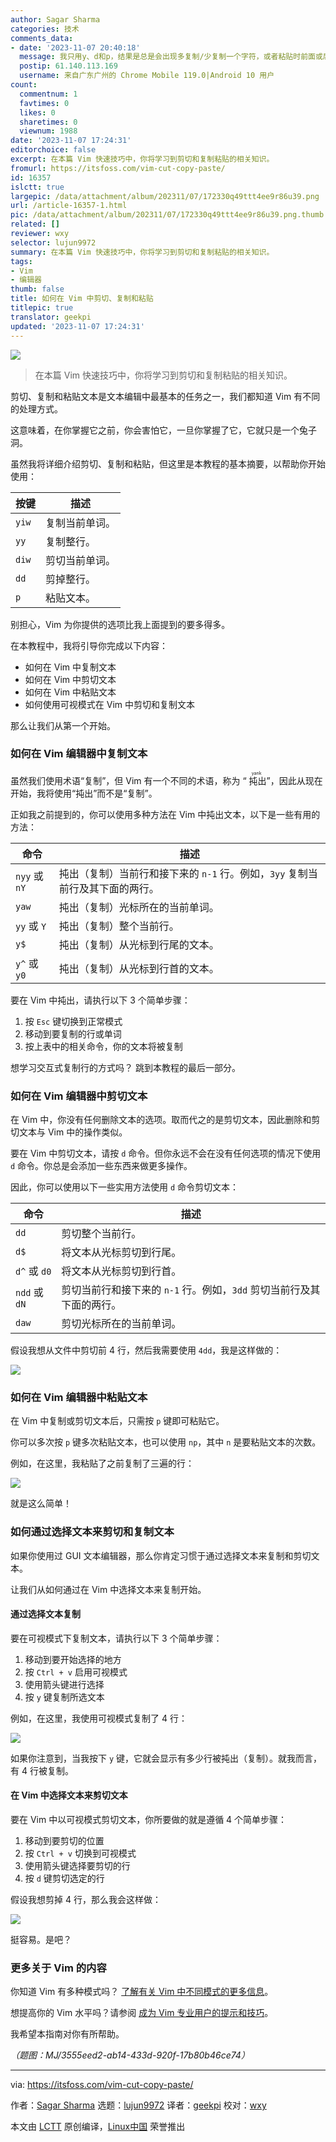 ```yaml
---
author: Sagar Sharma
categories: 技术
comments_data:
- date: '2023-11-07 20:40:18'
  message: 我只用y、d和p，结果是总是会出现多复制/少复制一个字符，或者粘贴时前面或后面多出一个字符（或位置错误）的问题。
  postip: 61.140.113.169
  username: 来自广东广州的 Chrome Mobile 119.0|Android 10 用户
count:
  commentnum: 1
  favtimes: 0
  likes: 0
  sharetimes: 0
  viewnum: 1988
date: '2023-11-07 17:24:31'
editorchoice: false
excerpt: 在本篇 Vim 快速技巧中，你将学习到剪切和复制粘贴的相关知识。
fromurl: https://itsfoss.com/vim-cut-copy-paste/
id: 16357
islctt: true
largepic: /data/attachment/album/202311/07/172330q49ttt4ee9r86u39.png
url: /article-16357-1.html
pic: /data/attachment/album/202311/07/172330q49ttt4ee9r86u39.png.thumb.jpg
related: []
reviewer: wxy
selector: lujun9972
summary: 在本篇 Vim 快速技巧中，你将学习到剪切和复制粘贴的相关知识。
tags:
- Vim
- 编辑器
thumb: false
title: 如何在 Vim 中剪切、复制和粘贴
titlepic: true
translator: geekpi
updated: '2023-11-07 17:24:31'
---
```


![](/data/attachment/album/202311/07/172330q49ttt4ee9r86u39.png)



> 
> 在本篇 Vim 快速技巧中，你将学习到剪切和复制粘贴的相关知识。
> 
> 
> 


剪切、复制和粘贴文本是文本编辑中最基本的任务之一，我们都知道 Vim 有不同的处理方式。


这意味着，在你掌握它之前，你会害怕它，一旦你掌握了它，它就只是一个兔子洞。


虽然我将详细介绍剪切、复制和粘贴，但这里是本教程的基本摘要，以帮助你开始使用：




| **按键** | **描述** |
| --- | --- |
| `yiw` | 复制当前单词。 |
| `yy` | 复制整行。 |
| `diw` | 剪切当前单词。 |
| `dd` | 剪掉整行。 |
| `p` | 粘贴文本。 |


别担心，Vim 为你提供的选项比我上面提到的要多得多。


在本教程中，我将引导你完成以下内容：


* 如何在 Vim 中复制文本
* 如何在 Vim 中剪切文本
* 如何在 Vim 中粘贴文本
* 如何使用可视模式在 Vim 中剪切和复制文本


那么让我们从第一个开始。


### 如何在 Vim 编辑器中复制文本


虽然我们使用术语“复制”，但 Vim 有一个不同的术语，称为 “<ruby> 扽出 <rt>  yank </rt></ruby>”，因此从现在开始，我将使用“扽出”而不是“复制”。


正如我之前提到的，你可以使用多种方法在 Vim 中扽出文本，以下是一些有用的方法：




| 命令 | 描述 |
| --- | --- |
| `nyy` 或 `nY` | 扽出（复制）当前行和接下来的 `n-1` 行。例如，`3yy` 复制当前行及其下面的两行。 |
| `yaw` | 扽出（复制）光标所在的当前单词。 |
| `yy` 或 `Y` | 扽出（复制）整个当前行。 |
| `y$` | 扽出（复制）从光标到行尾的文本。 |
| `y^` 或 `y0` | 扽出（复制）从光标到行首的文本。 |


要在 Vim 中扽出，请执行以下 3 个简单步骤：


1. 按 `Esc` 键切换到正常模式
2. 移动到要复制的行或单词
3. 按上表中的相关命令，你的文本将被复制


想学习交互式复制行的方式吗？ 跳到本教程的最后一部分。


### 如何在 Vim 编辑器中剪切文本


在 Vim 中，你没有任何删除文本的选项。取而代之的是剪切文本，因此删除和剪切文本与 Vim 中的操作类似。


要在 Vim 中剪切文本，请按 `d` 命令。但你永远不会在没有任何选项的情况下使用 `d` 命令。你总是会添加一些东西来做更多操作。


因此，你可以使用以下一些实用方法使用 `d` 命令剪切文本：




| 命令 | 描述 |
| --- | --- |
| `dd` | 剪切整个当前行。 |
| `d$` | 将文本从光标剪切到行尾。 |
| `d^` 或 `d0` | 将文本从光标剪切到行首。 |
| `ndd` 或 `dN` | 剪切当前行和接下来的 `n-1` 行。例如，`3dd` 剪切当前行及其下面的两行。 |
| `daw` | 剪切光标所在的当前单词。 |


假设我想从文件中剪切前 4 行，然后我需要使用 `4dd`，我是这样做的：


![](/data/attachment/album/202311/07/172432w9s9ve9u4v468csf.gif)


### 如何在 Vim 编辑器中粘贴文本


在 Vim 中复制或剪切文本后，只需按 `p` 键即可粘贴它。


你可以多次按 `p` 键多次粘贴文本，也可以使用 `np`，其中 `n` 是要粘贴文本的次数。


例如，在这里，我粘贴了之前复制了三遍的行：


![](/data/attachment/album/202311/07/172432c41w8aaq1lxjv1p1.gif)


就是这么简单！


### 如何通过选择文本来剪切和复制文本


如果你使用过 GUI 文本编辑器，那么你肯定习惯于通过选择文本来复制和剪切文本。


让我们从如何通过在 Vim 中选择文本来复制开始。


#### 通过选择文本复制


要在可视模式下复制文本，请执行以下 3 个简单步骤：


1. 移动到要开始选择的地方
2. 按 `Ctrl + v` 启用可视模式
3. 使用箭头键进行选择
4. 按 `y` 键复制所选文本


例如，在这里，我使用可视模式复制了 4 行：


![](/data/attachment/album/202311/07/172432coxvtncbjmnv0v97.gif)


如果你注意到，当我按下 `y` 键，它就会显示有多少行被扽出（复制）。就我而言，有 4 行被复制。


#### 在 Vim 中选择文本来剪切文本


要在 Vim 中以可视模式剪切文本，你所要做的就是遵循 4 个简单步骤：


1. 移动到要剪切的位置
2. 按 `Ctrl + v` 切换到可视模式
3. 使用箭头键选择要剪切的行
4. 按 `d` 键剪切选定的行


假设我想剪掉 4 行，那么我会这样做：


![](/data/attachment/album/202311/07/172432ocy7myhmsu5m5u45.gif)


挺容易。是吧？


### 更多关于 Vim 的内容


你知道 Vim 有多种模式吗？ [了解有关 Vim 中不同模式的更多信息](https://linuxhandbook.com/vim-modes/)。


想提高你的 Vim 水平吗？请参阅 [成为 Vim 专业用户的提示和技巧](https://linuxhandbook.com/pro-vim-tips/)。


我希望本指南对你有所帮助。


*（题图：MJ/3555eed2-ab14-433d-920f-17b80b46ce74）*




---


via: <https://itsfoss.com/vim-cut-copy-paste/>


作者：[Sagar Sharma](https://itsfoss.com/author/sagar/) 选题：[lujun9972](https://github.com/lujun9972) 译者：[geekpi](https://github.com/geekpi) 校对：[wxy](https://github.com/wxy)


本文由 [LCTT](https://github.com/LCTT/TranslateProject) 原创编译，[Linux中国](https://linux.cn/) 荣誉推出